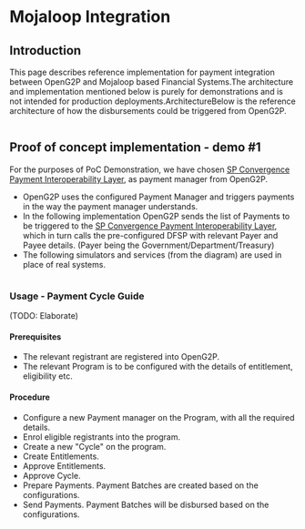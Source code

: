 # Mojaloop Integration

## Introduction <a href="#introduction" id="introduction"></a>

This page describes reference implementation for payment integration between OpenG2P and Mojaloop based Financial Systems.The architecture and implementation mentioned below is purely for demonstrations and is not intended for production deployments.ArchitectureBelow is the reference architecture of how the disbursements could be triggered from OpenG2P.

<figure><img src="https://files.gitbook.com/v0/b/gitbook-x-prod.appspot.com/o/spaces%2Fyo3DQVnJdJ1Ym7dquuyV%2Fuploads%2Fxj29Oo8EjwgRiSgeUkx1%2Fopeng2p-payment-manager-ref-drawio.svg?alt=media&#x26;token=7726977e-daae-41ae-9c81-f1744d183b5f" alt=""><figcaption></figcaption></figure>

## Proof of concept implementation - demo #1 <a href="#proof-of-concept-implementation-demo-1" id="proof-of-concept-implementation-demo-1"></a>

For the purposes of PoC Demonstration, we have chosen [SP Convergence Payment Interoperability Layer](https://sp-convergence.github.io/payments-interoperability-layer/documentation/pocs/G2P.html), as payment manager from OpenG2P.

* OpenG2P uses the configured Payment Manager and triggers payments in the way the payment manager understands.
* In the following implementation OpenG2P sends the list of Payments to be triggered to the [SP Convergence Payment Interoperability Layer](https://sp-convergence.github.io/payments-interoperability-layer/documentation/pocs/G2P.html), which in turn calls the pre-configured DFSP with relevant Payer and Payee details. (Payer being the Government/Department/Treasury)
* The following simulators and services (from the diagram) are used in place of real systems.

<figure><img src="https://files.gitbook.com/v0/b/gitbook-x-prod.appspot.com/o/spaces%2Fyo3DQVnJdJ1Ym7dquuyV%2Fuploads%2FI34fJF8a6FIMdfd3Vbo9%2Fopeng2p-payments-diagram-drawio.svg?alt=media&#x26;token=0eb07397-17dc-40cb-9ed3-a6c46cfe278b" alt=""><figcaption></figcaption></figure>

### Usage - Payment Cycle Guide <a href="#usage-payment-cycle-guide" id="usage-payment-cycle-guide"></a>

(TODO: Elaborate)

#### **Prerequisites**

* The relevant registrant are registered into OpenG2P.
* The relevant Program is to be configured with the details of entitlement, eligibility etc.

#### **Procedure**

* Configure a new Payment manager on the Program, with all the required details.
* Enrol eligible registrants into the program.
* Create a new "Cycle" on the program.
* Create Entitlements.
* Approve Entitlements.
* Approve Cycle.
* Prepare Payments. Payment Batches are created based on the configurations.
* Send Payments. Payment Batches will be disbursed based on the configurations.
